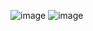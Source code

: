 ![image](https://github.com/En1gma27/SimpleMusicPlayer/assets/Screenshot (438))
![image](https://github.com/En1gma27/SimpleMusicPlayer/assets/Screenshot (439))

